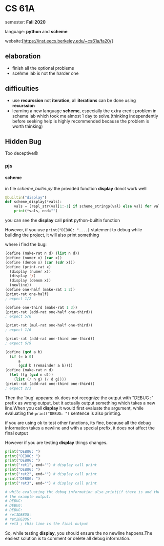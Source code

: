 # CS 61A

semester: **Fall 2020**

language: **python** and **scheme**

website:[https://inst.eecs.berkeley.edu/~cs61a/fa20/]

## elaboration

- finish all the optional problems
- scehme lab is not the harder one

## difficulties

- use **recurssion** not **iteration**, all **iterations** can be done using **recurssion**
- learning a new language **scheme**, especially the extra credit problem in scheme lab which took me almost 1 day to solve.(thinking independently before seeking help is highly recommended because the problem is worth thinking)

## Hidden Bug

Too deceptive😫

### pjs

#### scheme

in file *scheme_buitin.py* the provided function **display** donot work well

```python
@builtin("display")
def scheme_display(*vals):
    vals = [repl_str(val[1:-1] if scheme_stringp(val) else val) for val in vals]
    print(*vals, end="")
```

you can see the **display** call **print** python-builtin function

However, if you use ```print("DEBUG: "....)``` statement to debug while building the project, it will also print something

where i find the bug:

```lisp
(define (make-rat n d) (list n d))
(define (numer x) (car x))
(define (denom x) (car (cdr x)))
(define (print-rat x)
  (display (numer x))
  (display '/)
  (display (denom x))
  (newline))
(define one-half (make-rat 1 2))
(print-rat one-half)
; expect 1/2

(define one-third (make-rat 1 3))
(print-rat (add-rat one-half one-third))
; expect 5/6

(print-rat (mul-rat one-half one-third))
; expect 1/6

(print-rat (add-rat one-third one-third))
; expect 6/9

(define (gcd a b)
  (if (= b 0)
      a
      (gcd b (remainder a b))))
(define (make-rat n d)
  (let ((g (gcd n d)))
    (list (/ n g) (/ d g))))
(print-rat (add-rat one-third one-third))
; expect 2/3
```

Then the 'bug' appears: ok does not recognize the output with "DEBUG :" prefix as wrong output, but it actually output something which takes a new line.When you call **display** it would first evaluate the argument, while evaluating the ```print("DEBUG: ")``` sentence is also printing.

if you are using ok to test other functions, its fine, because all the debug information takes a newline and with a special prefix, it does not affect the final output

However if you are testing **display** things changes.

```python
print("DEBUG: ")
print("DEBUG: ")
print("DEBUG: ")
print("ret1", end="") # display call print
print("DEBUG: ")
print("ret2", end="") # display call print
print("DEBUG: ")
print("ret3", end="") # display call print

# while evaluating tht debug information also print(if there is and the output is depending on how many and whether it is print)
# the example output:
# DEBUG: 
# DEBUG:
# DEBUG:
# ret1DEBUG:
# ret2DEBUG:
# ret3 ; this line is the final output
```

So, while testing **display**, you should ensure the no newline happens.The easiest solution is to comment or delete all debug information.